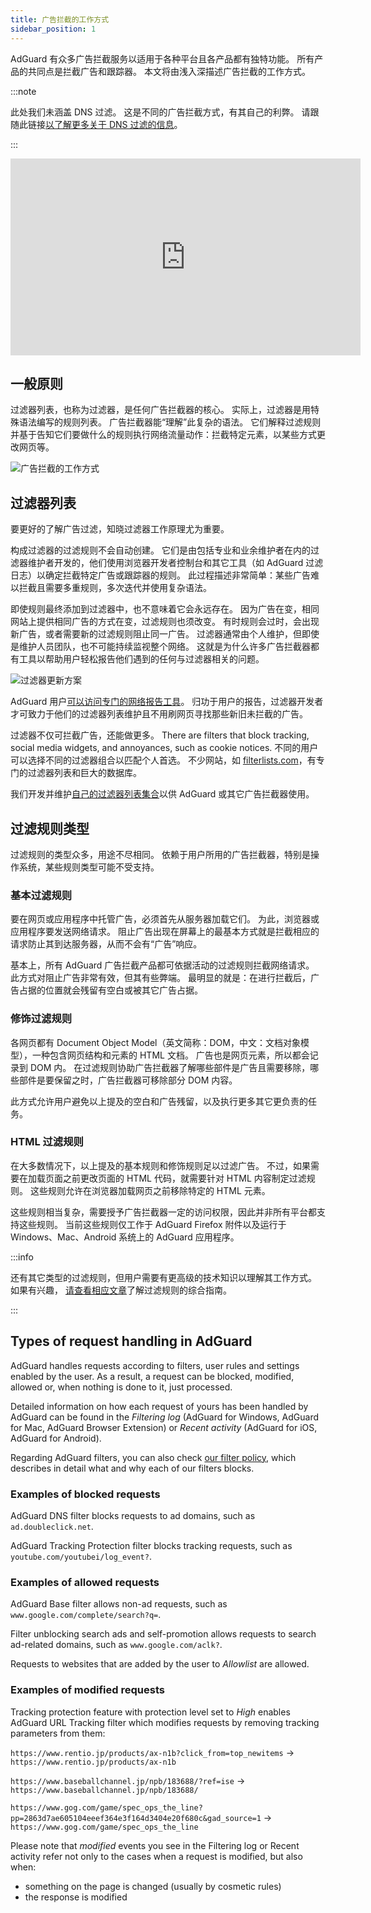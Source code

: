 ```yaml
---
title: 广告拦截的工作方式
sidebar_position: 1
---
```


AdGuard 有众多广告拦截服务以适用于各种平台且各产品都有独特功能。 所有产品的共同点是拦截广告和跟踪器。 本文将由浅入深描述广告拦截的工作方式。

:::note

此处我们未涵盖 DNS 过滤。 这是不同的广告拦截方式，有其自己的利弊。 请跟随此链接[以了解更多关于 DNS 过滤的信息](https://adguard-dns.io/kb/general/dns-filtering#how-does-dns-filtering-work)。

:::  

<iframe width="560" height="315" class="youtube-video" src="https://www.youtube-nocookie.com/embed/Xq_CUdh0T_w" title="YouTube 视频播放器" frameborder="0" allow="accelerometer; autoplay; clipboard-write; encrypted-media; gyroscope; picture-in-picture" allowfullscreen></iframe>

## 一般原则

过滤器列表，也称为过滤器，是任何广告拦截器的核心。 实际上，过滤器是用特殊语法编写的规则列表。 广告拦截器能“理解”此复杂的语法。 它们解释过滤规则并基于告知它们要做什么的规则执行网络流量动作：拦截特定元素，以某些方式更改网页等。

![广告拦截的工作方式](https://cdn.adtidy.org/public/Adguard/Blog/manifestv3/adblockingworks.png)

## 过滤器列表

要更好的了解广告过滤，知晓过滤器工作原理尤为重要。

构成过滤器的过滤规则不会自动创建。 它们是由包括专业和业余维护者在内的过滤器维护者开发的，他们使用浏览器开发者控制台和其它工具（如 AdGuard 过滤日志）以确定拦截特定广告或跟踪器的规则。 此过程描述非常简单：某些广告难以拦截且需要多重规则，多次迭代并使用复杂语法。

即使规则最终添加到过滤器中，也不意味着它会永远存在。 因为广告在变，相同网站上提供相同广告的方式在变，过滤规则也须改变。 有时规则会过时，会出现新广告，或者需要新的过滤规则阻止同一广告。 过滤器通常由个人维护，但即使是维护人员团队，也不可能持续监视整个网络。 这就是为什么许多广告拦截器都有工具以帮助用户轻松报告他们遇到的任何与过滤器相关的问题。

![过滤器更新方案](https://cdn.adtidy.org/public/Adguard/Blog/manifestv3/filtersupdates.png)

AdGuard 用户[可以访问专门的网络报告工具](https://reports.adguard.com/new_issue.html)。 归功于用户的报告，过滤器开发者才可致力于他们的过滤器列表维护且不用刷网页寻找那些新旧未拦截的广告。

过滤器不仅可拦截广告，还能做更多。 There are filters that block tracking, social media widgets, and annoyances, such as cookie notices. 不同的用户可以选择不同的过滤器组合以匹配个人首选。 不少网站，如 [filterlists.com](https://filterlists.com/)，有专门的过滤器列表和巨大的数据库。

我们开发并维护[自己的过滤器列表集合](../adguard-filters)以供 AdGuard 或其它广告拦截器使用。

## 过滤规则类型

过滤规则的类型众多，用途不尽相同。 依赖于用户所用的广告拦截器，特别是操作系统，某些规则类型可能不受支持。

### 基本过滤规则

要在网页或应用程序中托管广告，必须首先从服务器加载它们。 为此，浏览器或应用程序要发送网络请求。 阻止广告出现在屏幕上的最基本方式就是拦截相应的请求防止其到达服务器，从而不会有“广告”响应。

基本上，所有 AdGuard 广告拦截产品都可依据活动的过滤规则拦截网络请求。 此方式对阻止广告非常有效，但其有些弊端。 最明显的就是：在进行拦截后，广告占据的位置就会残留有空白或被其它广告占据。

### 修饰过滤规则

各网页都有 Document Object Model（英文简称：DOM，中文：文档对象模型），一种包含网页结构和元素的 HTML 文档。 广告也是网页元素，所以都会记录到 DOM 内。 在过滤规则协助广告拦截器了解哪些部件是广告且需要移除，哪些部件是要保留之时，广告拦截器可移除部分 DOM 内容。

此方式允许用户避免以上提及的空白和广告残留，以及执行更多其它更负责的任务。

### HTML 过滤规则

在大多数情况下，以上提及的基本规则和修饰规则足以过滤广告。 不过，如果需要在加载页面之前更改页面的 HTML 代码，就需要针对 HTML 内容制定过滤规则。 这些规则允许在浏览器加载网页之前移除特定的 HTML 元素。

这些规则相当复杂，需要授予广告拦截器一定的访问权限，因此并非所有平台都支持这些规则。 当前这些规则仅工作于 AdGuard Firefox 附件以及运行于 Windows、Mac、Android 系统上的 AdGuard 应用程序。

:::info

还有其它类型的过滤规则，但用户需要有更高级的技术知识以理解其工作方式。 如果有兴趣， [请查看相应文章](../create-own-filters)了解过滤规则的综合指南。

:::

## Types of request handling in AdGuard

AdGuard handles requests according to filters, user rules and settings enabled by the user. As a result, a request can be blocked, modified, allowed or, when nothing is done to it, just processed.

Detailed information on how each request of yours has been handled by AdGuard can be found in the *Filtering log* (AdGuard for Windows, AdGuard for Mac, AdGuard Browser Extension) or *Recent activity* (AdGuard for iOS, AdGuard for Android).

Regarding AdGuard filters, you can also check [our filter policy](../filter-policy), which describes in detail what and why each of our filters blocks.

### Examples of blocked requests

AdGuard DNS filter blocks requests to ad domains, such as `ad.doubleclick.net`.

AdGuard Tracking Protection filter blocks tracking requests, such as `youtube.com/youtubei/log_event?`.

### Examples of allowed requests

AdGuard Base filter allows non-ad requests, such as `www.google.com/complete/search?q=`.

Filter unblocking search ads and self-promotion allows requests to search ad-related domains, such as `www.google.com/aclk?`.

Requests to websites that are added by the user to *Allowlist* are allowed.

### Examples of modified requests

Tracking protection feature with protection level set to *High* enables AdGuard URL Tracking filter which modifies requests by removing tracking parameters from them:

`https://www.rentio.jp/products/ax-n1b?click_from=top_newitems` → `https://www.rentio.jp/products/ax-n1b`

`https://www.baseballchannel.jp/npb/183688/?ref=ise` → `https://www.baseballchannel.jp/npb/183688/`

`https://www.gog.com/game/spec_ops_the_line?pp=2863d7ae605104eeef364e3f164d3404e20f680c&gad_source=1` → `https://www.gog.com/game/spec_ops_the_line`

Please note that *modified* events you see in the Filtering log or Recent activity refer not only to the cases when a request is modified, but also when:

- something on the page is changed (usually by cosmetic rules)
- the response is modified
